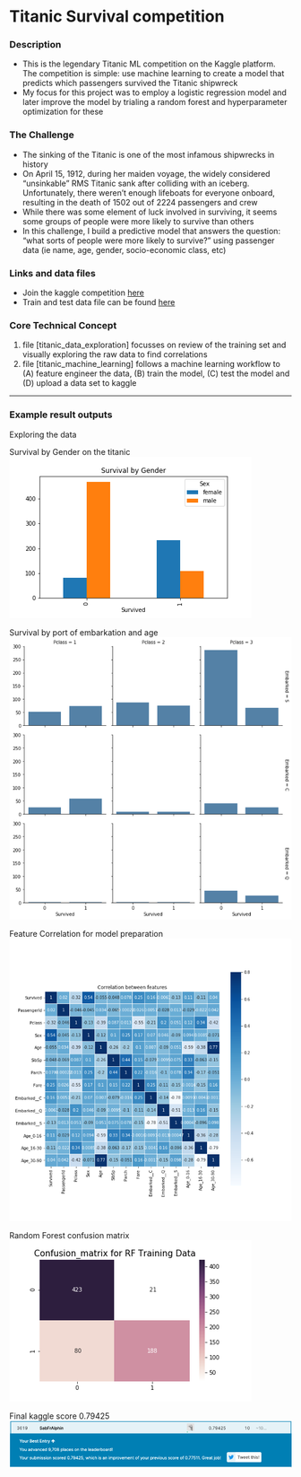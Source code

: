 # Titanic Survival competition

### Description
- This is the legendary Titanic ML competition on the Kaggle platform. The competition is simple: use machine learning to create a model that predicts which passengers survived the Titanic shipwreck
- My focus for this project was to employ a logistic regression model and later improve the model by trialing a random forest and hyperparameter optimization for these

### The Challenge
- The sinking of the Titanic is one of the most infamous shipwrecks in history
- On April 15, 1912, during her maiden voyage, the widely considered “unsinkable” RMS Titanic sank after colliding with an iceberg. Unfortunately, there weren’t enough lifeboats for everyone onboard, resulting in the death of 1502 out of 2224 passengers and crew
- While there was some element of luck involved in surviving, it seems some groups of people were more likely to survive than others
- In this challenge, I build a predictive model that answers the question: “what sorts of people were more likely to survive?” using passenger data (ie name, age, gender, socio-economic class, etc)

### Links and data files
- Join the kaggle competition [here](https://www.kaggle.com/c/titanic)
- Train and test data file can be found [here](https://www.kaggle.com/c/titanic/data)

### Core Technical Concept
1. file [titanic_data_exploration] focusses on review of the training set and visually exploring the raw data to find correlations
2. file [titanic_machine_learning] follows a machine learning workflow to
(A) feature engineer the data, (B) train the model, (C) test the model and (D) upload a data set to kaggle

____________

### Example result outputs
Exploring the data

Survival by Gender on the titanic
![Survival by Gender on the titanic](Sur_sex.png)

Survival by port of embarkation and age
![Survival by port of embarkation and age](Sur_port_Age.png)

Feature Correlation for model preparation
![Feature Correlation for model preparation](feature_corr.png)

Random Forest confusion matrix
![Random Forest confusion matrix](RF_confusion.png)

Final kaggle score 0.79425
![Final kaggle score](Screenshot_kaggle.png)
